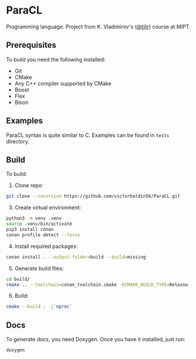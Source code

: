 # ParaCL
Programming language. Project from K. Vladimirov's ([@tilir](https://github.com/tilir)) course at MIPT.

## Prerequisites
To build you need the following installed:
* Git
* CMake
* Any C++ compiler supported by CMake
* Boost
* Flex
* Bison

## Examples
ParaCL syntax is quite similar to C. Examples can be found in `tests` directory.

## Build
To build:
1. Clone repo:
```sh
git clone --recursive https://github.com/victorbaldin56/ParaCL.git
```
3. Create virtual environment:
```sh
python3 -m venv .venv
source .venv/bin/activate
pip3 install conan
conan profile detect --force
```
4. Install required packages:
```sh
conan install . --output-folder=build --build=missing
```
5. Generate build files:
```sh
cd build/
cmake .. --toolchain=conan_toolchain.cmake -DCMAKE_BUILD_TYPE=Release
```
6. Build:
```sh
cmake --build . -j`nproc`
```

## Docs
To generate docs, you need Doxygen. Once you have it installed, just run:
```sh
doxygen
```
